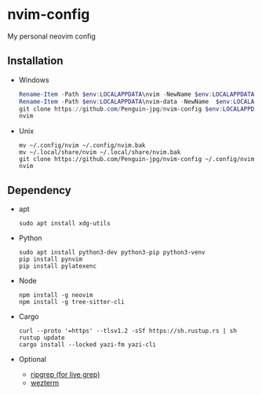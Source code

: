 # nvim-config

My personal neovim config

## Installation

- Windows

  ```powershell
  Rename-Item -Path $env:LOCALAPPDATA\nvim -NewName $env:LOCALAPPDATA\nvim.bak
  Rename-Item -Path $env:LOCALAPPDATA\nvim-data -NewName  $env:LOCALAPPDATA\nvim-data.bak
  git clone https://github.com/Penguin-jpg/nvim-config $env:LOCALAPPDATA\nvim
  nvim
  ```

- Unix

  ```shell
  mv ~/.config/nvim ~/.config/nvim.bak
  mv ~/.local/share/nvim ~/.local/share/nvim.bak
  git clone https://github.com/Penguin-jpg/nvim-config ~/.config/nvim
  nvim
  ```

## Dependency

- apt

  ```shell
  sudo apt install xdg-utils
  ```

- Python

  ```shell
  sudo apt install python3-dev python3-pip python3-venv
  pip install pynvim
  pip install pylatexenc
  ```

- Node

  ```shell
  npm install -g neovim
  npm install -g tree-sitter-cli
  ```

- Cargo
  ```shell
  curl --proto '=https' --tlsv1.2 -sSf https://sh.rustup.rs | sh
  rustup update
  cargo install --locked yazi-fm yazi-cli
  ```
- Optional
  - [ripgrep (for live grep)](https://github.com/BurntSushi/ripgrep)
  - [wezterm](https://wezfurlong.org/wezterm/index.html)
